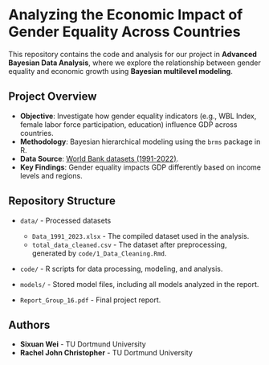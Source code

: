 # Analyzing the Economic Impact of Gender Equality Across Countries

  This repository contains the code and analysis for our project in **Advanced Bayesian Data Analysis**, where we explore the relationship between gender equality and economic growth using **Bayesian multilevel modeling**.

  ## Project Overview

  - **Objective**: Investigate how gender equality indicators (e.g., WBL Index, female labor force participation, education) influence GDP across countries.
  - **Methodology**: Bayesian hierarchical modeling using the `brms` package in R.
  - **Data Source**: [World Bank datasets (1991-2022)](https://data.worldbank.org/).
  - **Key Findings**: Gender equality impacts GDP differently based on income levels and regions.

  ## Repository Structure

  - `data/` - Processed datasets  
    - `Data_1991_2023.xlsx` - The compiled dataset used in the analysis.  
    - `total_data_cleaned.csv` - The dataset after preprocessing, generated by `code/1_Data_Cleaning.Rmd`.  

  - `code/` - R scripts for data processing, modeling, and analysis.  
  - `models/` - Stored model files, including all models analyzed in the report.  
  - `Report_Group_16.pdf` - Final project report.  

  ## Authors

  - **Sixuan Wei** - TU Dortmund University  
  - **Rachel John Christopher** - TU Dortmund University  
